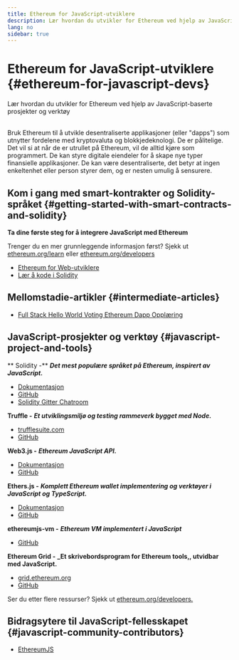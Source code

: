 ```yaml
---
title: Ethereum for JavaScript-utviklere
description: Lær hvordan du utvikler for Ethereum ved hjelp av JavaScript-baserte prosjekter og verktøy
lang: no
sidebar: true
---
```


# Ethereum for JavaScript-utviklere {#ethereum-for-javascript-devs}

<div class="featured">Lær hvordan du utvikler for Ethereum ved hjelp av JavaScript-baserte prosjekter og verktøy</div><br>

Bruk Ethereum til å utvikle desentraliserte applikasjoner (eller "dapps") som utnytter fordelene med kryptovaluta og blokkjedeknologi. De er pålitelige. Det vil si at når de er utrullet på Ethereum, vil de alltid kjøre som programmert. De kan styre digitale eiendeler for å skape nye typer finansielle applikasjoner. De kan være desentraliserte, det betyr at ingen enkeltenhet eller person styrer dem, og er nesten umulig å sensurere.

## Kom i gang med smart-kontrakter og Solidity-språket {#getting-started-with-smart-contracts-and-solidity}

**Ta dine første steg for å integrere JavaScript med Ethereum**

Trenger du en mer grunnleggende informasjon først? Sjekk ut [ethereum.org/learn](/no/learn/) eller [ethereum.org/developers](/no/developers/)

- [Ethereum for Web-utviklere](https://medium.com/@mvmurthy/ethereum-for-web-developers-890be23d1d0c)
- [Lær å kode i Solidity](https://cryptozombies.io/)

## Mellomstadie-artikler {#intermediate-articles}

- [Full Stack Hello World Voting Ethereum Dapp Opplæring](https://medium.com/@mvmurthy/full-stack-hello-world-voting-ethereum-dapp-tutorial-part-1-40d2d0d807c2)

## JavaScript-prosjekter og verktøy {#javascript-project-and-tools}

** Solidity -** **_Det mest populære språket på Ethereum, inspirert av JavaScript._**

- [Dokumentasjon](https://solidity.readthedocs.io)
- [GitHub](https://github.com/ethereum/solidity/)
- [Solidity Gitter Chatroom](https://gitter.im/ethereum/solidity/)

**Truffle -** **_Et utviklingsmiljø og testing rammeverk bygget med Node._**

- [trufflesuite.com](https://www.trufflesuite.com/)
- [GitHub](https://github.com/trufflesuite/truffle)

**Web3.js -** **_Ethereum JavaScript API._**

- [Dokumentasjon](https://web3js.readthedocs.io/en/1.0/)
- [GitHub](https://github.com/ethereum/web3.js/)

**Ethers.js -** **_Komplett Ethereum wallet implementering og verktøyer i JavaScript og TypeScript._**

- [Dokumentasjon](https://docs.ethers.io/ethers.js/html/)
- [GitHub](https://github.com/ethers-io/ethers.js/)

**ethereumjs-vm -** **_Ethereum VM implementert i JavaScript_**

- [GitHub](https://github.com/ethereumjs/ethereumjs-vm)

**Ethereum Grid -** **\_Et skrivebordsprogram for Ethereum tools,, utvidbar med JavaScript.**

- [grid.ethereum.org](https://grid.ethereum.org)
- [GitHub](https://github.com/ethereum/grid)

Ser du etter flere ressurser? Sjekk ut [ethereum.org/developers.](/no/developers/)

## Bidragsytere til JavaScript-fellesskapet {#javascript-community-contributors}

- [EthereumJS](https://ethereumjs.github.io)
